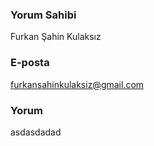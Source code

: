 
### Yorum Sahibi
Furkan Şahin Kulaksız

### E-posta
furkansahinkulaksiz@gmail.com

### Yorum
asdasdadad
